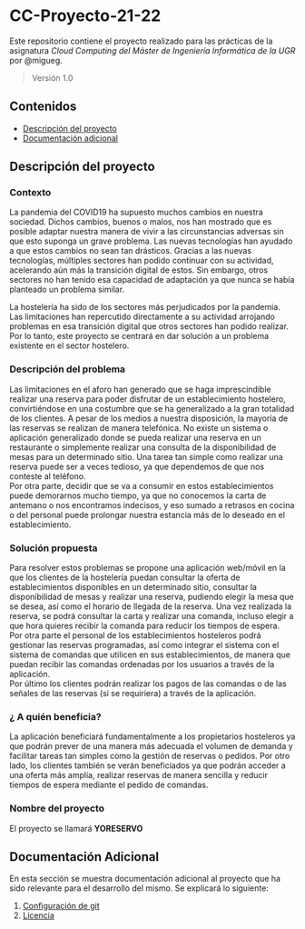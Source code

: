 # CC-Proyecto-21-22

Este repositorio contiene el proyecto realizado para las prácticas de la asignatura *Cloud Computing del Máster de Ingeniería Informática de la UGR* por @migueg.

>Versión 1.0

## Contenidos

* [Descripción del proyecto](#item1)
* [Documentación adicional](#Additional)


<a name="item1"></a>
## Descripción del proyecto 

### Contexto


La pandemia del COVID19 ha supuesto muchos cambios en nuestra sociedad. Dichos cambios, buenos o malos, nos han mostrado que es posible adaptar nuestra manera de vivir a las circunstancias adversas sin que esto suponga un grave problema. Las nuevas tecnologías han ayudado a que estos cambios no sean tan drásticos. Gracias a las nuevas tecnologías, múltiples sectores han podido continuar con su actividad, acelerando aún más la transición digital de estos. Sin embargo, otros sectores no han tenido esa capacidad de adaptación ya que nunca se había planteado un problema similar.  

 
La hostelería ha sido de los sectores más perjudicados por la pandemia. Las limitaciones han repercutido directamente a su actividad arrojando problemas en esa transición digital que otros sectores han podido realizar. Por lo tanto, este proyecto se centrará en dar solución a un problema existente en el sector hostelero.  



### Descripción del problema

Las limitaciones en el aforo han generado que se haga imprescindible realizar una reserva para poder disfrutar de un establecimiento hostelero, convirtiéndose en una costumbre que se ha generalizado a la gran totalidad de los clientes. A pesar de los medios a nuestra disposición, la mayoría de las reservas se realizan de manera telefónica. No existe un sistema o aplicación generalizado donde se pueda realizar una reserva en un restaurante o simplemente realizar una consulta de la disponibilidad de mesas para un determinado sitio. Una tarea tan simple como realizar una reserva puede ser a veces tedioso, ya que dependemos de que nos conteste al teléfono.  
Por otra parte, decidir que se va a consumir en estos establecimientos puede demorarnos mucho tiempo, ya que no conocemos la carta de antemano o nos encontramos indecisos, y eso sumado a retrasos en cocina o del personal puede prolongar nuestra estancia más de lo deseado en el establecimiento.  


### Solución propuesta


Para resolver estos problemas se propone una aplicación web/móvil en la que los clientes de la hostelería puedan consultar la oferta de establecimientos disponibles en un determinado sitio, consultar la disponibilidad de mesas y realizar una reserva, pudiendo elegir la mesa que se desea, así como el horario de llegada de la reserva. Una vez realizada la reserva, se podrá consultar la carta y realizar una comanda, incluso elegir a que hora quieres recibir la comanda para reducir los tiempos de espera.  
Por otra parte el personal de los establecimientos hosteleros podrá gestionar las reservas programadas, así como integrar el sistema con el sistema de comandas que utilicen en sus establecimientos, de manera que puedan recibir las comandas ordenadas por los usuarios a través de la aplicación.  
Por último los clientes podrán realizar los pagos de las comandas o de las señales de las reservas (si se requiriera) a través de la aplicación.  

### ¿ A quién beneficia?


La aplicación beneficiará fundamentalmente a los propietarios hosteleros ya que podrán prever de una manera más adecuada el volumen de demanda y facilitar tareas tan simples como la gestión de reservas o pedidos. Por otro lado, los clientes también se verán beneficiados ya que podrán acceder a una oferta más amplia, realizar reservas de manera sencilla y reducir tiempos de espera mediante el pedido de comandas.  

### Nombre del proyecto

El proyecto se llamará **YORESERVO**

<a name="Additional"></a>
## Documentación Adicional

En esta sección se muestra documentación adicional al proyecto que ha sido relevante para el desarrollo del mismo. Se explicará lo siguiente:

1. [Configuración de git](/DOC/GitConfiguration.md)
2. [Licencia](/DOC/license.md)
